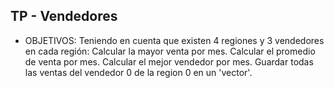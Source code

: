 ## TP - Vendedores

* OBJETIVOS: Teniendo en cuenta que existen 4 regiones y 3 vendedores en cada región:
Calcular la mayor venta por mes.
Calcular el promedio de venta por mes.
Calcular el mejor vendedor por mes.
Guardar todas las ventas del vendedor 0 de la region 0 en un 'vector'.

